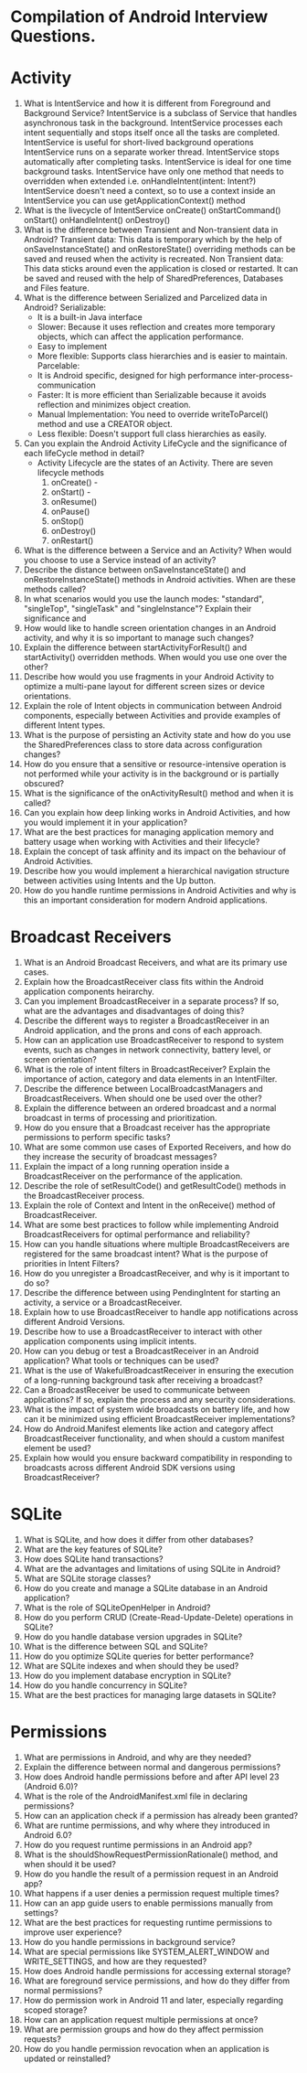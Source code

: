 # Compilation of Android Interview Questions.


# Activity
1. What is IntentService and how it is different from Foreground and Background Service?
    IntentService is a subclass of Service that handles asynchronous task in the background.
    IntentService processes each intent sequentially and stops itself once all the tasks are completed.
    IntentService is useful for short-lived background operations
    IntentService runs on a separate worker thread.
    IntentService stops automatically after completing tasks.
    IntentService is ideal for one time background tasks.
    IntentService have only one method that needs to overridden when extended i.e. onHandleIntent(intent: Intent?)
    IntentService doesn't need a context, so to use a context inside an IntentService you can use getApplicationContext() method
2. What is the livecycle of IntentService
    onCreate()
    onStartCommand()
    onStart()
    onHandleIntent()
    onDestroy()
3. What is the difference between Transient and Non-transient data in Android?
    Transient data: This data is temporary which by the help of onSaveInstanceState() and onRestoreState() overriding methods can 
    be saved and reused when the activity is recreated.
    Non Transient data: This data sticks around even the application is closed or restarted. It can be saved and reused with the help
    of SharedPreferences, Databases and Files feature. 
4. What is the difference between Serialized and Parcelized data in Android?
    Serializable:
    - It is a built-in Java interface
    - Slower: Because it uses reflection and creates more temporary objects, which can affect the application performance.
    - Easy to implement
    - More flexible: Supports class hierarchies and is easier to maintain.
   Parcelable:
    - It is Android specific, designed for high performance inter-process-communication
    - Faster: It is more efficient than Serializable because it avoids reflection and minimizes object creation.
    - Manual Implementation: You need to override writeToParcel() method and use a CREATOR object.
    - Less flexible: Doesn't support full class hierarchies as easily.
5. Can you explain the Android Activity LifeCycle and the significance of each lifeCycle method in detail?
    - Activity Lifecycle are the states of an Activity. There are seven lifecycle methods
        1. onCreate() - 
        2. onStart() - 
        3. onResume()
        4. onPause()
        5. onStop()
        6. onDestroy()
        7. onRestart()
6. What is the difference between a Service and an Activity? When would you choose to use a Service instead of an activity?
7. Describe the distance between onSaveInstanceState() and onRestoreInstanceState() methods in Android activities. When are these methods called?
8. In what scenarios would you use the launch modes: "standard", "singleTop", "singleTask" and "singleInstance"? Explain their significance and 
9. How would like to handle screen orientation changes in an Android activity, and why it is so important to manage such changes?
10. Explain the difference between startActivityForResult() and startActivity() overridden methods. When would you use one over the other?
11. Describe how would you use fragments in your Android Activity to optimize a multi-pane layout for different screen sizes or device orientations.
12. Explain the role of Intent objects in communication between Android components, especially between Activities and provide examples of different Intent types.
13. What is the purpose of persisting an Activity state and how do you use the SharedPreferences class to store data across configuration changes?
14. How do you ensure that a sensitive or resource-intensive operation is not performed while your activity is in the background or is partially obscured?
15. What is the significance of the onActivityResult() method and when it is called?
16. Can you explain how deep linking works in Android Activities, and how you would implement it in your application?
17. What are the best practices for managing application memory and battery usage when working with Activities and their lifecycle?
18. Explain the concept of task affinity and its impact on the behaviour of Android Activities.
19. Describe how you would implement a hierarchical navigation structure between activities using Intents and the Up button.
20. How do you handle runtime permissions in Android Activities and why is this an important consideration for modern Android applications.

# Broadcast Receivers
1. What is an Android Broadcast Receivers, and what are its primary use cases.
2. Explain how the BroadcastReceiver class fits within the Android application components heirarchy.
3. Can you implement BroadcastReceiver in a separate process? If so, what are the advantages and disadvantages of doing this?
4. Describe the different ways to register a BroadcastReceiver in an Android application, and the prons and cons of each approach.
5. How can an application use BroadcastReceiver to respond to system events, such as changes in network connectivity, battery level, or screen orientation?
6. What is the role of intent filters in BroadcastReceiver? Explain the importance of action, category and data elements in an IntentFilter.
7. Describe the difference between LocalBroadcastManagers and BroadcastReceivers. When should one be used over the other?
8. Explain the difference between an ordered broadcast and a normal broadcast in terms of processing and prioritization.
9. How do you ensure that a Broadcast receiver has the appropriate permissions to perform specific tasks?
10. What are some common use cases of Exported Receivers, and how do they increase the security of broadcast messages?
11. Explain the impact of a long running operation inside a BroadcastReceiver on the performance of the application.
12. Describe the role of setResultCode() and getResultCode() methods in the BroadcastReceiver process.
13. Explain the role of Context and Intent in the onReceive() method of BroadcastReceiver.
14. What are some best practices to follow while implementing Android BroadcastReceivers for optimal performance and reliability?
15. How can you handle situations where multiple BroadcastReceivers are registered for the same broadcast intent? What is the purpose of priorities in Intent Filters?
16. How do you unregister a BroadcastReceiver, and why is it important to do so?
17. Describe the difference between using PendingIntent for starting an activity, a service or a BroadcastReceiver.
18. Explain how to use BroadcastReceiver to handle app notifications across different Android Versions.
19. Describe how to use a BroadcastReceiver to interact with other application components using implicit intents.
20. How can you debug or test a BroadcastReceiver in an Android application? What tools or techniques can be used?
21. What is the use of WakefulBroadcastReceiver in ensuring the execution of a long-running background task after receiving a broadcast?
22. Can a BroadcastReceiver be used to communicate between applications? If so, explain the process and any security considerations.
23. What is the impact of system wide broadcasts on battery life, and how can it be minimized using efficient BroadcastReceiver implementations?
24. How do Android.Manifest elements like action and category affect BroadcastReceiver functionality, and when should a custom manifest element be used?
25. Explain how would you ensure backward compatibility in responding to broadcasts across different Android SDK versions using BroadcastReceiver?

# SQLite
1. What is SQLite, and how does it differ from other databases?
2. What are the key features of SQLite?
3. How does SQLite hand transactions?
4. What are the advantages and limitations of using SQLite in Android?
5. What are SQLite storage classes?
6. How do you create and manage a SQLite database in an Android application?
7. What is the role of SQLiteOpenHelper in Android?
8. How do you perform CRUD (Create-Read-Update-Delete) operations in SQLite?
9. How do you handle database version upgrades in SQLite?
10. What is the difference between SQL and SQLite?
11. How do you optimize SQLite queries for better performance?
12. What are SQLite indexes and when should they be used?
13. How do you implement database encryption in SQLite?
14. How do you handle concurrency in SQLite?
15. What are the best practices for managing large datasets in SQLite?

# Permissions
1. What are permissions in Android, and why are they needed?
2. Explain the difference between normal and dangerous permissions?
3. How does Android handle permissions before and after API level 23 (Android 6.0)?
4. What is the role of the AndroidManifest.xml file in declaring permissions?
5. How can an application check if a permission has already been granted?
6. What are runtime permissions, and why where they introduced in Android 6.0?
7. How do you request runtime permissions in an Android app?
8. What is the shouldShowRequestPermissionRationale() method, and when should it be used?
9. How do you handle the result of a permission request in an Android app?
10. What happens if a user denies a permission request multiple times?
11. How can an app guide users to enable permissions manually from settings?
12. What are the best practices for requesting runtime permissions to improve user experience?
13. How do you handle permissions in background service?
14. What are special permissions like SYSTEM_ALERT_WINDOW and WRITE_SETTINGS, and how are they requested?
15. How does Android handle permissions for accessing external storage?
16. What are foreground service permissions, and how do they differ from normal permissions?
17. How do permission work in Android 11 and later, especially regarding scoped storage?
18. How can an application request multiple permissions at once?
19. What are permission groups and how do they affect permission requests?
20. How do you handle permission revocation when an application is updated or reinstalled?
